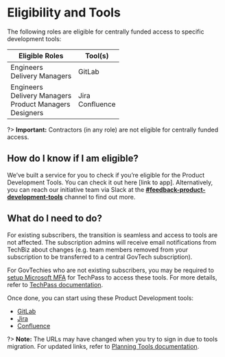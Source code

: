 # Eligibility and Tools

The following roles are eligible for centrally funded access to specific development tools:

| Eligible Roles | Tool(s) |
|---|---|
| Engineers<br>Delivery Managers  | GitLab |
| Engineers<br>Delivery Managers<br>Product Managers<br>Designers | Jira<br>Confluence |

?> **Important:** Contractors (in any role) are not eligible for centrally funded access.

## How do I know if I am eligible?

We’ve built a service for you to check if you’re eligible for the Product Development Tools. You can check it out here [link to app]. Alternatively, you can reach our initiative team via Slack at the  [**#feedback-product-development-tools**](https://govtech.enterprise.slack.com/archives/C07UF60HY9Y) channel to find out more.

## What do I need to do?

For existing subscribers, the transition is seamless and access to tools are not affected. The subscription admins will receive email notifications from TechBiz about changes (e.g. team members removed from your subscription to be transferred to a central GovTech subscription).

For GovTechies who are not existing subscribers, you may be required to [setup Microsoft MFA](https://docs.developer.tech.gov.sg/docs/techpass-user-guide/sign-up-and-onboard-to-techpass?id=step-2-configure-multi-factor-authentication-mfa-for-wog-account) for TechPass to access these tools. For more details, refer to [TechPass documentation](https://docs.developer.tech.gov.sg/docs/techpass-user-guide/sign-up-and-onboard-to-techpass).
 
Once done, you can start using these Product Development tools:
- [GitLab](https://sgts.gitlab-dedicated.com/) 
- [Jira](https://sgtechstack.atlassian.net/jira)
- [Confluence](https://confluence.ship.gov.sg/)

?> **Note:** The URLs may have changed when you try to sign in due to tools migration. For updated links, refer to [Planning Tools documentation](https://docs.developer.tech.gov.sg/docs/ship-hats-planning-tools/domain-name-changes?id=domain-name-changes).